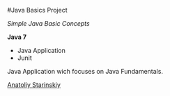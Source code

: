 #Java Basics Project

*Simple Java Basic Concepts* 

**Java 7**

* Java Application
* Junit

Java Application wich focuses on Java Fundamentals.

[Anatoliy Starinskiy](https://github.com/Talyan5)
